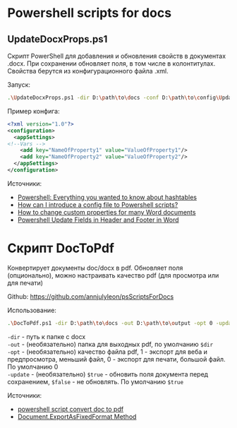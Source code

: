 # Powershell scripts for docs

## UpdateDocxProps.ps1

Скрипт PowerShell для добавления и обновления свойств в документах .docx. При сохранении обновляет поля, в том числе в колонтитулах. Свойства берутся из конфигурационного файла .xml.

Запуск:

```bash
.\UpdateDocxProps.ps1 -dir D:\path\to\docs -conf D:\path\to\config\UpdateDocxPropsConfig.xml
```

Пример конфига:

```xml
<?xml version="1.0"?>
<configuration>
  <appSettings>
<!--Vars -->
    <add key="NameOfProperty1" value="ValueOfProperty1"/>
	<add key="NameOfProperty2" value="ValueOfProperty2"/>
  </appSettings>
</configuration>
```

Источники: 

- [Powershell: Everything you wanted to know about hashtables](https://powershellexplained.com/2016-11-06-powershell-hashtable-everything-you-wanted-to-know-about/)
- [How can I introduce a config file to Powershell scripts?](https://stackoverflow.com/a/13698982)
- [How to change custom properties for many Word documents](https://stackoverflow.com/a/35920682)
- [Powershell Update Fields in Header and Footer in Word](https://stackoverflow.com/questions/24887905/powershell-update-fields-in-header-and-footer-in-word)

# Скрипт DocToPdf

Конвертирует документы doc/docx в pdf. Обновляет поля (опционально), можно настраивать качество pdf (для просмотра или для печати)

Github: <https://github.com/annjulyleon/psScriptsForDocs>

Использование:
```bash
.\DocToPdf.ps1 -dir D:\path\to\docs -out D:\path\to\output -opt 0 -update $false
```
`-dir` - путь к папке с docx   
`-out` - (необязательно) папка для выходных pdf, по умолчанию `$dir`  
`-opt` - (необязательно) качество файла pdf, 1 - экспорт для веба и предпросмотра, меньший файл, 0 - экспорт для печати, большой файл. По умолчанию 0  
`-update` - (необязательно) `$true` - обновить поля документа перед сохранением, `$false` - не обновлять. По умолчанию `$true`  

Источники: 
- [powershell script convert doc to pdf](https://social.technet.microsoft.com/Forums/ie/en-US/445b2429-e33c-4ce0-9d64-dd31422571bf/powershell-script-convert-doc-to-pdf?forum=winserverpowershell)
- [Document.ExportAsFixedFormat Method](https://docs.microsoft.com/en-us/previous-versions/office/developer/office-2007/bb256835(v=office.12))
